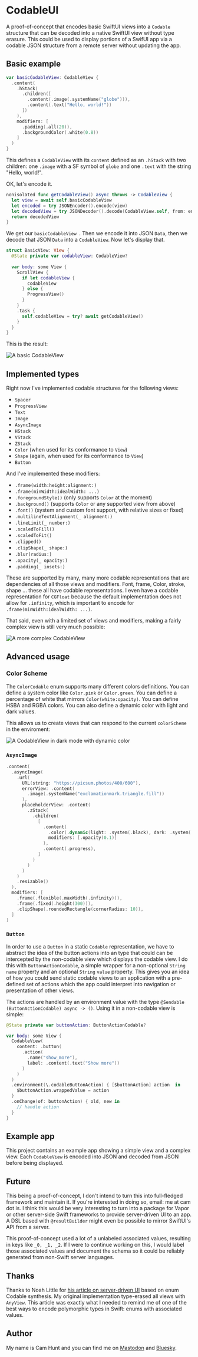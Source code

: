 # CodableUI

A proof-of-concept that encodes basic SwiftUI views into a `Codable` structure that can be decoded into a native SwiftUI view without type erasure. This could be used to display portions of a SwifUI app via a codable JSON structure from a remote server without updating the app.

## Basic example

``` swift
var basicCodableView: CodableView {
  .content(
    .hStack(
      .children([
        .content(.image(.systemName("globe"))),
        .content(.text("Hello, world!"))
      ])
    ),
    modifiers: [
      .padding(.all(20)),
      .backgroundColor(.white(0.8))
    ]
  )
}
```

This defines a `CodableView` with its `content` defined as an `.hStack` with two children: one `.image` with a SF symbol of `globe` and one `.text` with the string "Hello, world!".

OK, let's encode it.

```swift
nonisolated func getCodableView() async throws -> CodableView {
  let view = await self.basicCodableView
  let encoded = try JSONEncoder().encode(view)
  let decodedView = try JSONDecoder().decode(CodableView.self, from: encoded)
  return decodedView
}
```

We get our `basicCodableView `. Then we encode it into JSON `Data`, then we decode that JSON `Data` into a `CodableView`. Now let's display that.

```swift
struct BasicView: View {
  @State private var codableView: CodableView?
  
  var body: some View {
    ScrollView {
      if let codableView {
        codableView
      } else {
        ProgressView()
      }
    }
    .task {
      self.codableView = try? await getCodableView()
    }
  }
}
```

This is the result:

![A basic CodableView](images/BasicView.png)

## Implemented types

Right now I've implemented codable structures for the following views:

- `Spacer`
- `ProgressView`
- `Text`
- `Image`
- `AsyncImage`
- `HStack`
- `VStack`
- `ZStack`
- `Color` (when used for its conformance to `View`)
- `Shape` (again, when used for its conformance to `View`)
- `Button`

And I've implemented these modifiers:

- `.frame(width:height:alignment:)`
- `.frame(minWidth:idealWidth: ...)`
- `.foregroundStyle()` (only supports `Color` at the moment)
- `.background()` (supports `Color` or any supported view from above)
- `.font()` (system and custom font support, with relative sizes or fixed)
- `.multilineTextAlignment(_ alignment:)`
- `.lineLimit(_ number:)`
- `.scaledToFill()`
- `.scaledToFit()`
- `.clipped()`
- `.clipShape(_ shape:)` 
- `.blur(radius:)`
- `.opacity(_ opacity:)`
- `.padding(_ insets:)`

These are supported by many, many more codable representations that are dependencies of all those views and modifiers. Font, frame, Color, stroke, shape … these all have codable representations. I even have a codable representation for `CGFloat` because the default implementation does not allow for `.infinity`, which is important to encode for `.frame(minWidth:idealWidth: ...)`.

That said, even with a limited set of views and modifiers, making a fairly complex view is still very much possible:

![A more complex CodableView](images/ComplexView-Light.png)

## Advanced usage

### Color Scheme

The `ColorCodable` enum supports many different colors definitions. You can define a system color like `Color.pink` or `Color.green`. You can define a percentage of white that mirrors `Color(white:opacity)`. You can define HSBA and RGBA colors. You can also define a dynamic color with light and dark values.

This allows us to create views that can respond to the current `colorScheme` in the enviroment:

![A CodableView in dark mode with dynamic color](images/ComplexView-Dark.png)

### `AsyncImage`

```swift
.content(
  .asyncImage(
    .url(
      URL(string: "https://picsum.photos/400/600"),
      errorView: .content(
        .image(.systemName("exclamationmark.triangle.fill"))
      ),
      placeholderView: .content(
        .zStack(
          .children(
            [
              .content(
                .color(.dynamic(light: .system(.black), dark: .system(.white))),
                modifiers: [.opacity(0.1)]
              ),
              .content(.progress),
            ]
          )
        )
      )
    )
    .resizable()
  ),
  modifiers: [
    .frame(.flexible(.maxWidth(.infinity))),
    .frame(.fixed(.height(300))),
    .clipShape(.roundedRectangle(cornerRadius: 10)),
  ]
)
```

### `Button`

In order to use a `Button` in a static `Codable` representation, we have to abstract the idea of the button actions into an type that could can be intercepted by the non-codable view which displays the codable view. I do this with `ButtonActionCodable`, a simple wrapper for a non-optional `String` `name` property and an optional `String` `value` property. This gives you an idea of how you could send static codable views to an application with a pre-defined set of actions which the app could interpret into navigation or presentation of other views.

The actions are handled by an environment value with the type `@Sendable (ButtonActionCodable) async -> ()`. Using it in a non-codable view is simple:

```swift
@State private var buttonAction: ButtonActionCodable?

var body: some View {
  CodableView(
    content: .button(
      .action(
        .name("show_more"),
        label: .content(.text("Show more"))
      )
    )
  )
  .environment(\.codableButtonAction) { [$buttonAction] action  in
    $buttonAction.wrappedValue = action
  }
  .onChange(of: buttonAction) { old, new in
    // handle action
  }
}
```

## Example app

This project contains an example app showing a simple view and a complex view. Each `CodableView` is encoded into JSON and decoded from JSON before being displayed.

## Future

This being a proof-of-concept, I don't intend to turn this into full-fledged framework and maintain it. If you're interested in doing so, email: me at cam dot is. I think this would be very interesting to turn into a package for Vapor or other server-side Swift frameworks to provide server-driven UI to an app. A DSL based with `@resultBuilder` might even be possible to mirror SwiftUI's API from a server.

This proof-of-concept used a lot of a unlabeled associated values, resulting in keys like `_0, _1, _2`. If I were to continue working on this, I would label those associated values and document the schema so it could be reliably generated from non-Swift server languages.

## Thanks

Thanks to Noah Little for [his article on server-driven UI](https://medium.com/@noahlittle199/swiftui-server-driven-ui-with-enum-codable-synthesis-dbb26f7ea0bb) based on enum Codable synthesis. My original implementation type-erased all views with `AnyView`. This article was exactly what I needed to remind me of one of the best ways to encode polymorphic types in Swift: enums with associated values.

## Author

My name is Cam Hunt and you can find me on [Mastodon](https://hachyderm.io/@camhunt) and [Bluesky](https://bsky.app/profile/cam.is).
